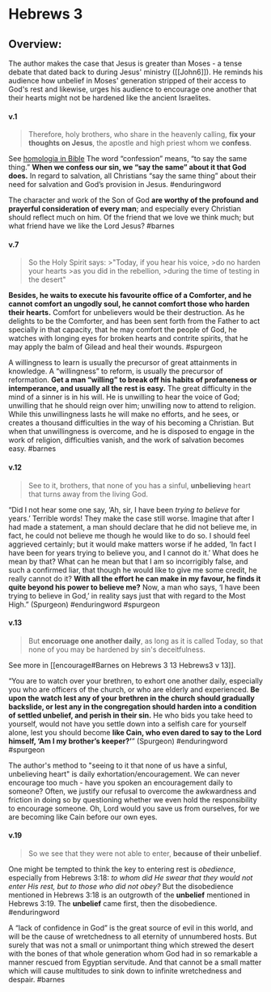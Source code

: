 # Hebrews 3

## Overview:
The author makes the case that Jesus is greater than Moses - a tense debate that dated back to during Jesus' ministry ([[John6]]). He reminds his audience how unbelief in Moses' generation stripped of their access to God's rest and likewise, urges his audience to encourage one another that their hearts might not be hardened like the ancient Israelites.


#### v.1
>Therefore, holy brothers, who share in the heavenly calling, **fix your thoughts on Jesus**, the apostle and high priest whom we **confess**.

See [homologia in Bible](Greek.md)
The word “confession” means, “to say the same thing.” **When we confess our sin, we “say the same” about it that God does.** In regard to salvation, all Christians “say the same thing” about their need for salvation and God’s provision in Jesus.
#enduringword 

The character and work of the Son of God **are worthy of the profound and prayerful consideration of every man**; and especially every Christian should reflect much on him. Of the friend that we love we think much; but what friend have we like the Lord Jesus?
#barnes 


#### v.7
>So the Holy Spirit says:
	>"Today, if you hear his voice,
	>do no harden your hearts
	>as you did in the rebellion,
	>during the time of testing in the desert"

**Besides, he waits to execute his favourite office of a Comforter, and he cannot comfort an ungodly soul, he cannot comfort those who harden their hearts.** Comfort for unbelievers would be their destruction. As he delights to be the Comforter, and has been sent forth from the Father to act specially in that capacity, that he may comfort the people of God, he watches with longing eyes for broken hearts and contrite spirits, that he may apply the balm of Gilead and heal their wounds.
#spurgeon 

A willingness to learn is usually the precursor of great attainments in knowledge. A “willingness” to reform, is usually the precursor of reformation. **Get a man “willing” to break off his habits of profaneness or intemperance, and usually all the rest is easy.** The great difficulty in the mind of a sinner is in his will. He is unwilling to hear the voice of God; unwilling that he should reign over him; unwilling now to attend to religion. While this unwillingness lasts he will make no efforts, and he sees, or creates a thousand difficulties in the way of his becoming a Christian. But when that unwillingness is overcome, and he is disposed to engage in the work of religion, difficulties vanish, and the work of salvation becomes easy.
#barnes

#### v.12
>See to it, brothers, that none of you has a sinful, **unbelieving** heart that turns away from the living God.

“Did I not hear some one say, ‘Ah, sir, I have been _trying to believe_ for years.’ Terrible words! They make the case still worse. Imagine that after I had made a statement, a man should declare that he did not believe me, in fact, he could not believe me though he would like to do so. I should feel aggrieved certainly; but it would make matters worse if he added, ‘In fact I have been for years trying to believe you, and I cannot do it.’ What does he mean by that? What can he mean but that I am so incorrigibly false, and such a confirmed liar, that though he would like to give me some credit, he really cannot do it? **With all the effort he can make in my favour, he finds it quite beyond his power to believe me?** Now, a man who says, ‘I have been trying to believe in God,’ in reality says just that with regard to the Most High.” (Spurgeon)
#enduringword #spurgeon 

#### v.13
>But **encoruage one another daily**, as long as it is called Today, so that none of you may be hardened by sin's deceitfulness.

See more in  [[encourage#Barnes on Hebrews 3 13 Hebrews3 v 13]].

“You are to watch over your brethren, to exhort one another daily, especially you who are officers of the church, or who are elderly and experienced. **Be upon the watch lest any of your brethren in the church should gradually backslide, or lest any in the congregation should harden into a condition of settled unbelief, and perish in their sin.** He who bids you take heed to yourself, would not have you settle down into a selfish care for yourself alone, lest you should become **like Cain, who even dared to say to the Lord himself, ‘Am I my brother’s keeper?’**” (Spurgeon)
#enduringword #spurgeon 

The author's method to "seeing to it that none of us have a sinful, unbelieving heart" is daily exhortation/encouragement. We can never encourage too much - have you spoken an encouragement daily to someone? Often, we justify our refusal to overcome the awkwardness and friction in doing so by questioning whether we even hold the responsibility to encourage someone. Oh, Lord would you save us from ourselves, for we are becoming like Cain before our own eyes.

#### v.19
>So we see that they were not able to enter, **because of their unbelief**.

One might be tempted to think the key to entering rest is _obedience_, especially from Hebrews 3:18: _to whom did He swear that they would not enter His rest, but to those who did not obey?_ But the disobedience mentioned in Hebrews 3:18 is an outgrowth of the **unbelief** mentioned in Hebrews 3:19. The **unbelief** came first, then the disobedience.
#enduringword 

A “lack of confidence in God” is the great source of evil in this world, and will be the cause of wretchedness to all eternity of unnumbered hosts. But surely that was not a small or unimportant thing which strewed the desert with the bones of that whole generation whom God had in so remarkable a manner rescued from Egyptian servitude. And that cannot be a small matter which will cause multitudes to sink down to infinite wretchedness and despair.
#barnes 
